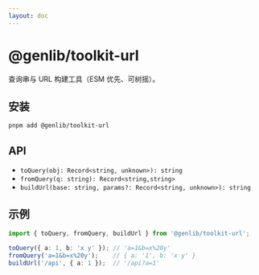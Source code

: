 ```yaml
---
layout: doc
---
```


# @genlib/toolkit-url

查询串与 URL 构建工具（ESM 优先、可树摇）。

## 安装
```bash
pnpm add @genlib/toolkit-url
```

## API
- `toQuery(obj: Record<string, unknown>): string`
- `fromQuery(q: string): Record<string,string>`
- `buildUrl(base: string, params?: Record<string, unknown>): string`

## 示例
```ts
import { toQuery, fromQuery, buildUrl } from '@genlib/toolkit-url';

toQuery({ a: 1, b: 'x y' }); // 'a=1&b=x%20y'
fromQuery('a=1&b=x%20y');    // { a: '1', b: 'x y' }
buildUrl('/api', { a: 1 });  // '/api?a=1'
```
